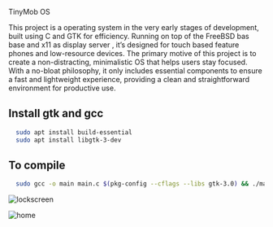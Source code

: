 TinyMob OS 


This project is a operating system in the very early stages of development, built using C and GTK for efficiency. Running on top of the FreeBSD bas base and x11 as display server , it’s designed for touch based feature phones and low-resource devices. The primary motive of this project is to create a non-distracting, minimalistic OS that helps users stay focused. With a no-bloat philosophy, it only includes essential components to ensure a fast and lightweight experience, providing a clean and straightforward environment for productive use.

## Install gtk and gcc



```bash
  sudo apt install build-essential
  sudo apt install libgtk-3-dev

```



    
## To compile 



```bash
  sudo gcc -o main main.c $(pkg-config --cflags --libs gtk-3.0) && ./main

```






![lockscreen](https://github.com/user-attachments/assets/6fdbc13d-c1f5-4bed-b88e-3e18214b06d1)

![home](https://github.com/user-attachments/assets/507a5f0b-b82c-4f80-b05c-2526ffe93064)




